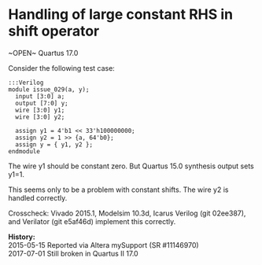 
Handling of large constant RHS in shift operator
================================================

~OPEN~ Quartus 17.0

Consider the following test case:

    :::Verilog
    module issue_029(a, y);
      input [3:0] a;
      output [7:0] y;
      wire [3:0] y1;
      wire [3:0] y2;

      assign y1 = 4'b1 << 33'h100000000;
      assign y2 = 1 >> {a, 64'b0};
      assign y = { y1, y2 };
    endmodule

The wire y1 should be constant zero. But Quartus 15.0 synthesis output sets y1=1.

This seems only to be a problem with constant shifts. The wire y2 is handled
correctly.

Crosscheck: Vivado 2015.1, Modelsim 10.3d, Icarus Verilog (git 02ee387), and
Verilator (git e5af46d) implement this correctly.

**History:**  
2015-05-15 Reported via Altera mySupport (SR #11146970)  
2017-07-01 Still broken in Quartus II 17.0  
